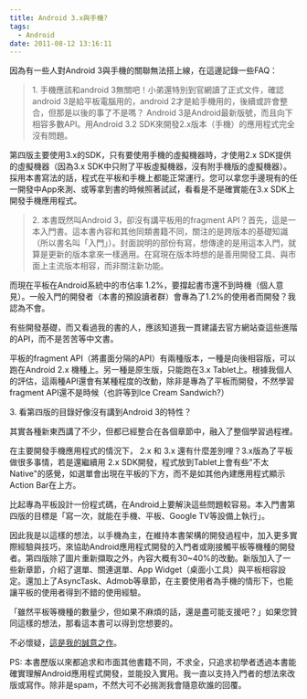 ```yaml
---
title: Android 3.x與手機?
tags:
  - Android
date: 2011-08-12 13:16:11
---
```


因為有一些人對Android 3與手機的關聯無法搭上線，在這邊記錄一些FAQ：

> 1\. 手機應該和android 3無關吧！小弟還特別到官網讀了正式文件，確認android 3是給平板電腦用的，android 2才是給手機用的，後續或許會整合，但那是以後的事了不是嗎？
Android 3是Android最新版號，而且向下相容多數API。用Android 3.2 SDK來開發2.x版本（手機）的應用程式完全沒有問題。

第四版主要使用3.x的SDK，只有要使用手機的虛擬機器時，才使用2.x SDK提供的虛擬機器（因為3.x SDK中只附了平板虛擬機器，沒有附手機版的虛擬機器）。採用本書寫法的話，程式在平板和手機上都能正常運行。您可以拿您手邊現有的任一開發中App來測、或等拿到書的時候照著試試，看看是不是確實能在3.x SDK上開發手機應用程式。

> 2\. 本書既然叫Android 3，卻沒有講平板用的fragment API？首先，這是一本入門書。這本書內容和其他同類書籍不同，關注的是跨版本的基礎知識（所以書名叫「入門」）。封面說明的部份有寫，想傳達的是用這本入門，就算是更新的版本拿來一樣適用。在寫現在版本時想的是善用開發工具、與市面上主流版本相容，而非關注新功能。

而現在平板在Android系統中的市佔率 1.2%，要撐起書市還不到時機（個人意見）。一般入門的開發者（本書的預設讀者群）會專為了1.2%的使用者而開發？我認為不會。

有些開發基礎，而又看過我的書的人，應該知道我一貫建議去官方網站查這些進階的API，而不是苦苦等中文書。

平板的fragment API（將畫面分隔的API）有兩種版本，一種是向後相容版，可以跑在Android 2.x 機種上。另一種是原生版，只能跑在3.x Tablet上。根據我個人的評估，這兩種API還會有某種程度的改動，除非是專為了平板而開發，不然學習fragment API還不是時候（也許等到Ice Cream Sandwich?）

3\. 看第四版的目錄好像沒有講到Android 3的特性？

其實各種新東西講了不少，但都已經整合在各個章節中，融入了整個學習過程裡。

在主要開發手機應用程式的情況下， 2.x 和 3.x 還有什麼差別哩？3.x版為了平板做很多事情，若是還繼續用 2.x SDK開發，程式放到Tablet上會有些"不太Native"的感覺，如選單會出現在平板的下方，而不是如其他內建應用程式顯示Action Bar在上方。

比起專為平板設計一份程式碼，在Android上要解決這些問題較容易。本入門書第四版的目標是「寫一次，就能在手機、平板、Google TV等設備上執行」。

因此我是以這樣的想法，以手機為主，在維持本書架構的開發過程中，加入更多實際經驗與技巧，來協助Android應用程式開發的入門者或剛接觸平板等機種的開發者。第四版除了圖片重新擷取之外，內容大概有30~40%的改動。新版加入了一些新章節，介紹了選單、關連選單、App Widget（桌面小工具）與平板相容設定。還加上了AsyncTask、Admob等章節，在主要使用者為手機的情形下，也能讓平板的使用者得到不錯的使用經驗。

「雖然平板等機種的數量少，但如果不麻煩的話，還是盡可能支援吧？」如果您贊同這樣的想法，那看這本書可以得到您想要的。

不必懷疑，[這是我的誠意之作](http://www.books.com.tw/exep/assp.php/gasolin/exep/prod/booksfile.php?item=0010513881)。

PS: 本書歷版以來都追求和市面其他書籍不同，不求全，只追求初學者透過本書能確實理解Android應用程式開發，並能投入實用。我一直以支持入門者的想法來改版或寫作。除非是spam，不然大可不必揣測我會隨意砍誰的回覆。
